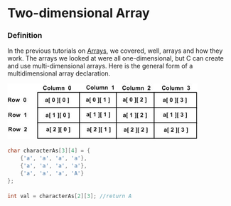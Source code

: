 # Two-dimensional Array

### Definition

In the previous tutorials on [Arrays](https://www.learn-c.org/en/Arrays), we covered, well, arrays and how they work. The arrays we looked at were all one-dimensional, but C can create and use multi-dimensional arrays. Here is the general form of a multidimensional array declaration.

![two-dimensional Array](../../.gitbook/assets/image.png)

```c
char characterAs[3][4] = {
    {'a', 'a', 'a', 'a'},
    {'a', 'a', 'a', 'a'},
    {'a', 'a', 'a', 'A'}
};

int val = characterAs[2][3]; //return A

```

